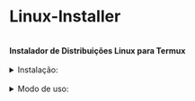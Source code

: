 <h1>Linux-Installer</h1></br>
<b>Instalador de Distribuições Linux para Termux</b></br></br>
<details>
  <summary>Instalação:</summary>
  
    apt-get install git -y
    git clone https://github.com/UserDevz/Linux-Installer
    cd Linux-Installer
    chmod +x *
</details></br>
<details>
<summary>Modo de uso:</summary><br>
  <li>./Linux-Installer.sh escolha<br><br>
  <li><b>Exemplo:</b><br><br>
  <li>./Linux-Installer.sh archlinux
  <br><br><strong text align='center'>Distros Disponíveis:</strong><br>
  <li> Ubuntu
  <li> Archlinux
  <li> openSUSE
  <li> Debian
  <li> Fedora
  <li> Void
</details>

